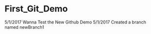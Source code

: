 # First_Git_Demo
5/1/2017 Wanna Test the New Github Demo
5/1/2017 Created a branch named newBranch1
